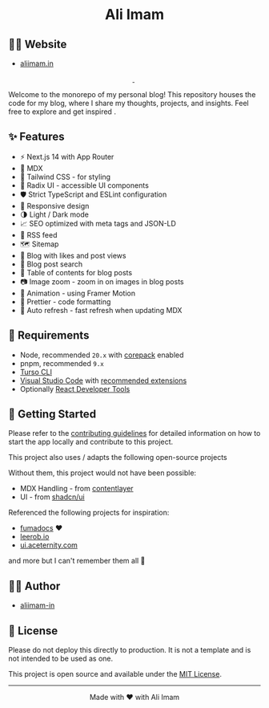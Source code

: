 <p align="center">
  <img alt="" src="https://github.com/aliimam-in/aliimam/blob/main/apps/web/public/project/aliimam.jpg">
</p>

<h1 align="center">
  Ali Imam
</h1>

## 👨‍💻 Website

- [aliimam.in](https://aliimam.in)

<p align="center">
  <a aria-label="Framework" href="https://nextjs.org">
    <img alt="" src="https://img.shields.io/badge/Next.js-000000.svg?style=for-the-badge&logo=Next.js&labelColor=000">
  </a>
  <img alt="" src="https://img.shields.io/github/languages/top/aliimam-in/aliimam.in?style=for-the-badge&labelColor=000">
  <a aria-label="License" href="https://github.com/aliimam-in/aliimam.in/blob/main/LICENSE">
    <img alt="" src="https://img.shields.io/github/license/aliimam-in/aliimam.in?style=for-the-badge&labelColor=000">
  </a>
</p>

Welcome to the monorepo of my personal blog! This repository houses the code for my blog, where I share my thoughts, projects, and insights. Feel free to explore and get inspired .

## ✨ Features

- ⚡️ Next.js 14 with App Router
- 📝 MDX
- 🎨 Tailwind CSS - for styling
- 🌈 Radix UI - accessible UI components
- 🛡 Strict TypeScript and ESLint configuration
- 📱 Responsive design
- 🌗 Light / Dark mode
- 📈 SEO optimized with meta tags and JSON-LD
- 📰 RSS feed
- 🗺 Sitemap
- 📝 Blog with likes and post views
- 🔎 Blog post search
- 📖 Table of contents for blog posts
- 📷 Image zoom - zoom in on images in blog posts
- 🎨 Animation - using Framer Motion
- 💄 Prettier - code formatting
- 🤖 Auto refresh - fast refresh when updating MDX

## 🔨 Requirements

- Node, recommended `20.x` with [corepack](https://nodejs.org/api/corepack.html) enabled
- pnpm, recommended `9.x`
- [Turso CLI](https://docs.turso.tech/reference/turso-cli)
- [Visual Studio Code](https://code.visualstudio.com/) with [recommended extensions](.vscode/extensions.json)
- Optionally [React Developer Tools](https://chrome.google.com/webstore/detail/react-developer-tools/fmkadmapgofadopljbjfkapdkoienihi?hl=en)

## 👋 Getting Started

Please refer to the [contributing guidelines](./CONTRIBUTING.md) for detailed information on how to start the app locally and contribute to this project.

This project also uses / adapts the following open-source projects

Without them, this project would not have been possible:

- MDX Handling - from [contentlayer](https://github.com/contentlayerdev/contentlayer)
- UI - from [shadcn/ui](https://github.com/shadcn-ui/ui)

Referenced the following projects for inspiration:

- [fumadocs](https://fumadocs.vercel.app/) ❤️
- [leerob.io](https://leerob.io/)
- [ui.aceternity.com](https://ui.aceternity.com/)

and more but I can't remember them all 🥹

## ✍🏻 Author

- [aliimam-in](https://github.com/aliimam-in)

## 🪪 License

Please do not deploy this directly to production. It is not a template and is not intended to be used as one.

This project is open source and available under the [MIT License](LICENSE).

<hr>
<p align="center">
Made with ❤️ with Ali Imam
</p>
